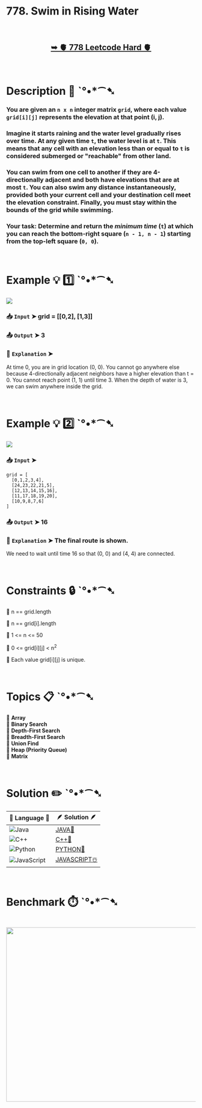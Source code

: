 # 778. Swim in Rising Water

</br>

<h2 align="center"> 

<a href="https://leetcode.com/problems/swim-in-rising-water/description/"><strong>➥ 🫀 778 Leetcode Hard 🫀 </strong></a>
</h2>

</br>

# Description 📜 ˋ°•*⁀➷

### You are given an `n x n` integer matrix `grid`, where each value `grid[i][j]` represents the elevation at that point (i, j).

### Imagine it starts raining and the water level gradually rises over time. At any given time `t`, the water level is at `t`. This means that any cell with an elevation less than or equal to `t` is considered submerged or "reachable" from other land.

### You can swim from one cell to another if they are 4-directionally adjacent and both have elevations that are at most `t`. You can also swim any distance instantaneously, provided both your current cell and your destination cell meet the elevation constraint. Finally, you must stay within the bounds of the grid while swimming.

### Your task: Determine and return the *minimum time* (`t`) at which you can reach the bottom-right square (`n - 1, n - 1`) starting from the top-left square (`0, 0`).

</br>

# Example 💡 1️⃣ ˋ°•*⁀➷

<img src="https://github.com/user-attachments/assets/ea39e6bb-a28c-4f0c-855d-75a7960655e9" width="" height=""/>

  ### 📥 `Input`  ➤ grid = [[0,2], [1,3]]

  ### 📤 `Output`  ➤ 3

  ### 🔦 `Explanation`  ➤
At time 0, you are in grid location (0, 0).
You cannot go anywhere else because 4-directionally adjacent neighbors have a higher elevation than t = 0.
You cannot reach point (1, 1) until time 3.
When the depth of water is 3, we can swim anywhere inside the grid.

</br>

# Example 💡 2️⃣ ˋ°•*⁀➷

<img src="https://github.com/user-attachments/assets/b3ea5835-9b9b-4fe7-ab65-bbf026c971c5" width="" height=""/>

  ### 📥 `Input` ➤ 

```JS
grid = [
  [0,1,2,3,4],
  [24,23,22,21,5], 
  [12,13,14,15,16], 
  [11,17,18,19,20], 
  [10,9,8,7,6]
]
```

  ### 📤 `Output`  ➤  16

  ### 🔦 `Explanation` ➤ The final route is shown.
We need to wait until time 16 so that (0, 0) and (4, 4) are connected.

</br>

# Constraints 🔒 ˋ°•*⁀➷

🔹 n == grid.length </br>

🔹 n == grid[i].length </br>

🔹 1 <= n <= 50 </br>

🔹 0 <= grid[i][j] < n<sup>2</sup> </br>

🔹 Each value grid[i][j] is unique. </br>

</br>

# Topics 📋 ˋ°•*⁀➷

🔸 **Array**  </br>
🔸 **Binary Search**  </br>
🔸 **Depth-First Search**  </br>
🔸 **Breadth-First Search**  </br>
🔸 **Union Find**  </br>
🔸 **Heap (Priority Queue)**  </br>
🔸 **Matrix**  </br>

</br>

# Solution ✏️ ˋ°•*⁀➷

| 📒 Language 📒  | 🪶 Solution 🪶 |
| ------------- | ------------- |
|  ![Java](https://img.shields.io/badge/java-%23ED8B00.svg?style=for-the-badge&logo=openjdk&logoColor=white)  | [JAVA🍁]() |
|  ![C++](https://img.shields.io/badge/c++-%2300599C.svg?style=for-the-badge&logo=c%2B%2B&logoColor=white)  | [C++🎲]()  |
|  ![Python](https://img.shields.io/badge/python-3670A0?style=for-the-badge&logo=python&logoColor=ffdd54)    | [PYTHON🍰]() |
| ![JavaScript](https://img.shields.io/badge/javascript-%23323330.svg?style=for-the-badge&logo=javascript&logoColor=%23F7DF1E)   | [JAVASCRIPT☃️]() |

</br>

# Benchmark ⏱️ ˋ°•*⁀➷

<h1  align="center" >

<img src ="" width = "700px" height="462px" />

</h1>
